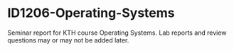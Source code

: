 # ID1206-Operating-Systems

Seminar report for KTH course Operating Systems.
Lab reports and review questions may or may not be added later.
